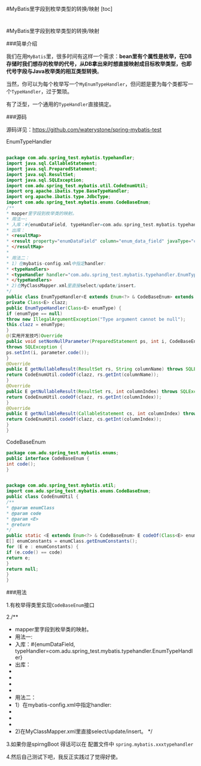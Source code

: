 #MyBatis里字段到枚举类型的转换/映射
[toc]

#
#MyBatis里字段到枚举类型的转换/映射


###简单介绍

我们在用`MyBatis`里，很多时间有这样一个需求：**bean里有个属性是枚举，在DB存储时我们想存的枚举的代号，从DB拿出来时想直接映射成目标枚举类型，也即代号字段与Java枚举类的相互类型转换**。

当然，你可以为每个枚举写一个`MyEnumTypeHandler`，但问题是要为每个类都写一个`TypeHandler`，过于繁琐。

有了泛型，一个通用的`TypeHandler`直接搞定。


###源码


源码详见：https://github.com/waterystone/spring-mybatis-test


EnumTypeHandler
```java

package com.adu.spring_test.mybatis.typehandler;
import java.sql.CallableStatement;
import java.sql.PreparedStatement;
import java.sql.ResultSet;
import java.sql.SQLException;
import com.adu.spring_test.mybatis.util.CodeEnumUtil;
import org.apache.ibatis.type.BaseTypeHandler;
import org.apache.ibatis.type.JdbcType;
import com.adu.spring_test.mybatis.enums.CodeBaseEnum;
/**
* mapper里字段到枚举类的映射。
* 用法一:
* 入库：#{enumDataField, typeHandler=com.adu.spring_test.mybatis.typehandler.EnumTypeHandler}
* 出库：
* <resultMap>
* <result property="enumDataField" column="enum_data_field" javaType="com.xxx.MyEnum" typeHandler="com.adu.spring_test.mybatis.typehandler.EnumTypeHandler"/>
* </resultMap>
*
* 用法二：
* 1）在mybatis-config.xml中指定handler:
* <typeHandlers>
* <typeHandler handler="com.adu.spring_test.mybatis.typehandler.EnumTypeHandler" javaType="com.xxx.MyEnum"/>
* </typeHandlers>
* 2)在MyClassMapper.xml里直接select/update/insert。
*/
public class EnumTypeHandler<E extends Enum<?> & CodeBaseEnum> extends BaseTypeHandler<CodeBaseEnum> {
private Class<E> clazz;
public EnumTypeHandler(Class<E> enumType) {
if (enumType == null)
throw new IllegalArgumentException("Type argument cannot be null");
this.clazz = enumType;
}
@(实用开发技巧)Override
public void setNonNullParameter(PreparedStatement ps, int i, CodeBaseEnum parameter, JdbcType jdbcType)
throws SQLException {
ps.setInt(i, parameter.code());
}
@Override
public E getNullableResult(ResultSet rs, String columnName) throws SQLException {
return CodeEnumUtil.codeOf(clazz, rs.getInt(columnName));
}
@Override
public E getNullableResult(ResultSet rs, int columnIndex) throws SQLException {
return CodeEnumUtil.codeOf(clazz, rs.getInt(columnIndex));
}
@Override
public E getNullableResult(CallableStatement cs, int columnIndex) throws SQLException {
return CodeEnumUtil.codeOf(clazz, cs.getInt(columnIndex));
}
}
```

CodeBaseEnum

```java
package com.adu.spring_test.mybatis.enums;
public interface CodeBaseEnum {
int code();
}

```


```java

package com.adu.spring_test.mybatis.util;
import com.adu.spring_test.mybatis.enums.CodeBaseEnum;
public class CodeEnumUtil {
/**
* @param enumClass
* @param code
* @param <E>
* @return
*/
public static <E extends Enum<?> & CodeBaseEnum> E codeOf(Class<E> enumClass, int code) {
E[] enumConstants = enumClass.getEnumConstants();
for (E e : enumConstants) {
if (e.code() == code)
return e;
}
return null;
}
}

```



###用法

1.有枚举得类里实现`CodeBaseEnum`接口

2./**
* mapper里字段到枚举类的映射。
* 用法一:
* 入库：#{enumDataField, typeHandler=com.adu.spring_test.mybatis.typehandler.EnumTypeHandler}
* 出库：
* <resultMap>
* <result property="enumDataField" column="enum_data_field" javaType="com.xxx.MyEnum" typeHandler="com.adu.spring_test.mybatis.typehandler.EnumTypeHandler"/>
* </resultMap>
*
* 用法二：
* 1）在mybatis-config.xml中指定handler:
* <typeHandlers>
* <typeHandler handler="com.adu.spring_test.mybatis.typehandler.EnumTypeHandler" javaType="com.xxx.MyEnum"/>
* </typeHandlers>
* 2)在MyClassMapper.xml里直接select/update/insert。
*/


3.如果你是spirngBoot 得话可以在 配置文件中 `spring.mybatis.xxxtypehandler`


4.然后自己测试下吧，我反正实践过了觉得好使。






